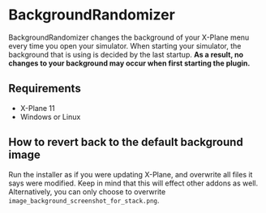 # BackgroundRandomizer
BackgroundRandomizer changes the background of your X-Plane menu every time you open your simulator. When starting your simulator, the background that is using is decided by the last startup. **As a result, no changes to your background may occur when first starting the plugin.**

## Requirements
- X-Plane 11
- Windows or Linux

## How to revert back to the default background image
Run the installer as if you were updating X-Plane, and overwrite all files it says were modified. Keep in mind that this will effect other addons as well. Alternatively, you can only choose to overwrite `image_background_screenshot_for_stack.png`.

